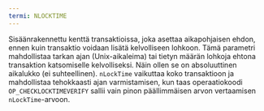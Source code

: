 ```yaml
---
termi: NLOCKTIME
---
```


Sisäänrakennettu kenttä transaktioissa, joka asettaa aikapohjaisen ehdon, ennen kuin transaktio voidaan lisätä kelvolliseen lohkoon. Tämä parametri mahdollistaa tarkan ajan (Unix-aikaleima) tai tietyn määrän lohkoja ehtona transaktion katsomiselle kelvolliseksi. Näin ollen se on absoluuttinen aikalukko (ei suhteellinen). `nLockTime` vaikuttaa koko transaktioon ja mahdollistaa tehokkaasti ajan varmistamisen, kun taas operaatiokoodi `OP_CHECKLOCKTIMEVERIFY` sallii vain pinon päällimmäisen arvon vertaamisen `nLockTime`-arvoon.